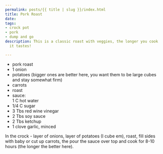 ```yaml
---
permalink: posts/{{ title | slug }}/index.html
title: Pork Roast
date: 
tags:
- crock pot
- pork
- dump and go
description: This is a classic roast with veggies, the longer you cook it the better
  it tastes!

---
```

* pork roast
* 1 onion
* potatoes (bigger ones are better here, you want them to be large cubes and stay somewhat firm)
* carrots
* roast
* sauce:  
  1 C hot water
* 1/4 C sugar
* 3 Tbs red wine vinegar
* 2 Tbs soy sauce
* 2 Tbs ketchup
* 1 clove garlic, minced

In the crock - layer of onions, layer of potatoes (I cube em), roast, fill sides with baby or cut up carrots, the pour the sauce over top and cook for 8-10 hours (the longer the better here).